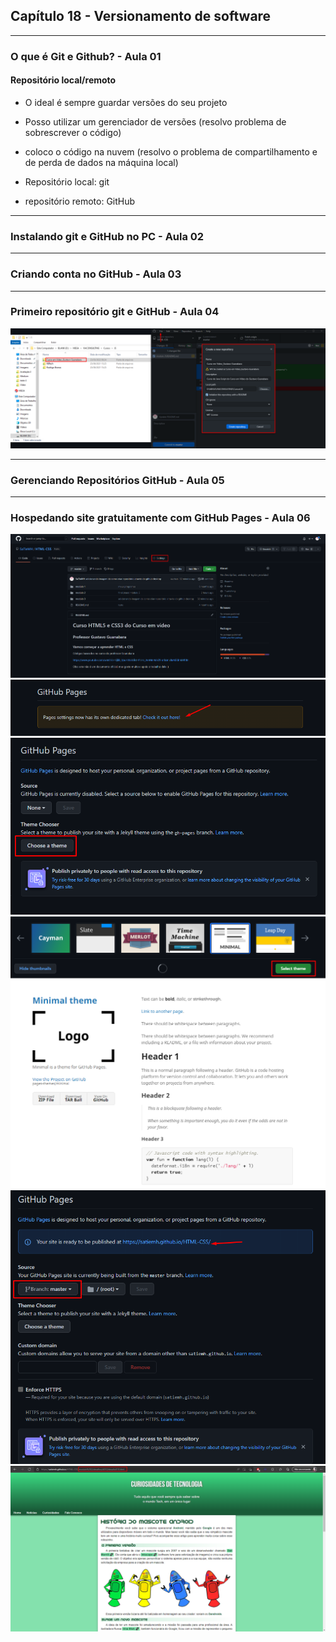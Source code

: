 ## Capítulo 18 - Versionamento de software
------------------------------------------------
### O que é Git e Github? - Aula 01
#### Repositório local/remoto
- O ideal é sempre guardar versões do seu projeto
- Posso utilizar um gerenciador de versões (resolvo problema de sobrescrever o código)
- coloco o código na nuvem (resolvo o problema de compartilhamento e de perda de dados na máquina local)

- Repositório local: git
- repositório remoto: GitHub

------------------------------------------------
### Instalando git e GitHub no PC - Aula 02

------------------------------------------------
### Criando conta no GitHub - Aula 03

------------------------------------------------
### Primeiro repositório git e GitHub - Aula 04

<div align="center">
  <img src="imagens/criando-repositorio.png" alt="criando repositório">
</div>

------------------------------------------------
### Gerenciando Repositórios GitHub - Aula 05

------------------------------------------------
### Hospedando site gratuitamente com GitHub Pages - Aula 06

<div align="center">
  <img src="imagens/passo-1.png" alt="settings">
  <img src="imagens/passo-2.png" alt="github pages">
  <img src="imagens/passo-3.png" alt="github pages page">
  <img src="imagens/passo-4.png" alt="choose theme">
  <img src="imagens/passo-5.png" alt="change to master">
  <img src="imagens/passo-6.png" alt="exemple of github page">
</div>